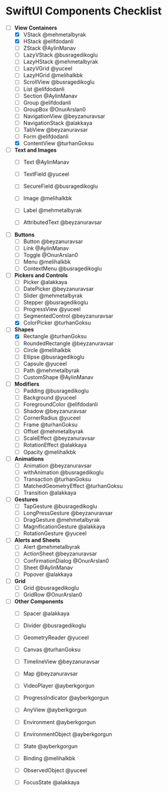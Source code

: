 # SwiftUI Components Checklist

- [ ] **View Containers**
  - [x] VStack	@mehmetalbyrak
  - [x] HStack	@elifdodanli
  - [ ] ZStack	@AylinManav
  - [ ] LazyVStack	@busragedikoglu
  - [ ] LazyHStack	@mehmetalbyrak
  - [ ] LazyVGrid	@yuceel
  - [ ] LazyHGrid	@melihalkbk
  - [ ] ScrollView	@busragedikoglu
  - [ ] List	@elifdodanli
  - [ ] Section	@AylinManav
  - [ ] Group	@elifdodanli
  - [ ] GroupBox	@OnurArslan0
  - [ ] NavigationView	@beyzanuravsar
  - [ ] NavigationStack	@alakkaya
  - [ ] TabView	@beyzanuravsar
  - [ ] Form	@elifdodanli
  - [x] ContentView	@turhanGoksu

- [ ] **Text and Images**
  - [ ] Text	@AylinManav
  - [ ] TextField	@yuceel
  - [ ] SecureField	@busragedikoglu
  - [ ] Image	@melihalkbk
  - [ ] Label	@mehmetalbyrak
  - [ ] AttributedText	@beyzanuravsar
	

- [ ] **Buttons**
  - [ ] Button	@beyzanuravsar
  - [ ] Link	@AylinManav
  - [ ] Toggle	@OnurArslan0
  - [ ] Menu	@melihalkbk
  - [ ] ContextMenu	@busragedikoglu

- [ ] **Pickers and Controls**
  - [ ] Picker	@alakkaya
  - [ ] DatePicker	@beyzanuravsar
  - [ ] Slider	@mehmetalbyrak
  - [ ] Stepper	@busragedikoglu
  - [ ] ProgressView	@yuceel
  - [ ] SegmentedControl	@beyzanuravsar
  - [x] ColorPicker	@turhanGoksu

- [ ] **Shapes**
  - [x] Rectangle	@turhanGoksu
  - [ ] RoundedRectangle	@beyzanuravsar
  - [ ] Circle	@melihalkbk
  - [ ] Ellipse	@busragedikoglu
  - [ ] Capsule	@yuceel
  - [ ] Path	@mehmetalbyrak
  - [ ] CustomShape	@AylinManav

- [ ] **Modifiers**
  - [ ] Padding	@busragedikoglu
  - [ ] Background	@yuceel
  - [ ] ForegroundColor	@elifdodanli
  - [ ] Shadow	@beyzanuravsar
  - [ ] CornerRadius	@yuceel
  - [ ] Frame	@turhanGoksu
  - [ ] Offset	@mehmetalbyrak
  - [ ] ScaleEffect	@beyzanuravsar
  - [ ] RotationEffect	@alakkaya
  - [ ] Opacity	@melihalkbk

- [ ] **Animations**
  - [ ] Animation	@beyzanuravsar
  - [ ] withAnimation	@busragedikoglu
  - [ ] Transaction	@turhanGoksu
  - [ ] MatchedGeometryEffect	@turhanGoksu
  - [ ] Transition	@alakkaya

- [ ] **Gestures**
  - [ ] TapGesture	@busragedikoglu
  - [ ] LongPressGesture	@beyzanuravsar
  - [ ] DragGesture	@mehmetalbyrak
  - [ ] MagnificationGesture	@alakkaya
  - [ ] RotationGesture	@yuceel

- [ ] **Alerts and Sheets**
  - [ ] Alert	@mehmetalbyrak
  - [ ] ActionSheet	@beyzanuravsar
  - [ ] ConfirmationDialog	@OnurArslan0
  - [ ] Sheet	@AylinManav
  - [ ] Popover	@alakkaya

- [ ] **Grid**
  - [ ] Grid	@busragedikoglu
  - [ ] GridRow	@OnurArslan0

- [ ] **Other Components**
  - [ ] Spacer	@alakkaya
  - [ ] Divider	@busragedikoglu
  - [ ] GeometryReader	@yuceel
  - [ ] Canvas	@turhanGoksu
  - [ ] TimelineView	@beyzanuravsar
  - [ ] Map	@beyzanuravsar
  - [ ] VideoPlayer	@ayberkgorgun
  - [ ] ProgressIndicator	@ayberkgorgun
  - [ ] AnyView	@ayberkgorgun
  - [ ] Environment	@ayberkgorgun
  - [ ] EnvironmentObject	@ayberkgorgun
  - [ ] State	@ayberkgorgun
  - [ ] Binding	@melihalkbk
  - [ ] ObservedObject	@yuceel
  - [ ] FocusState	@alakkaya
  
